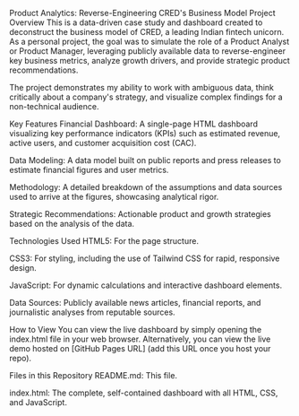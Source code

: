 Product Analytics: Reverse-Engineering CRED's Business Model
Project Overview
This is a data-driven case study and dashboard created to deconstruct the business model of CRED, a leading Indian fintech unicorn. As a personal project, the goal was to simulate the role of a Product Analyst or Product Manager, leveraging publicly available data to reverse-engineer key business metrics, analyze growth drivers, and provide strategic product recommendations.

The project demonstrates my ability to work with ambiguous data, think critically about a company's strategy, and visualize complex findings for a non-technical audience.

Key Features
Financial Dashboard: A single-page HTML dashboard visualizing key performance indicators (KPIs) such as estimated revenue, active users, and customer acquisition cost (CAC).

Data Modeling: A data model built on public reports and press releases to estimate financial figures and user metrics.

Methodology: A detailed breakdown of the assumptions and data sources used to arrive at the figures, showcasing analytical rigor.

Strategic Recommendations: Actionable product and growth strategies based on the analysis of the data.

Technologies Used
HTML5: For the page structure.

CSS3: For styling, including the use of Tailwind CSS for rapid, responsive design.

JavaScript: For dynamic calculations and interactive dashboard elements.

Data Sources: Publicly available news articles, financial reports, and journalistic analyses from reputable sources.

How to View
You can view the live dashboard by simply opening the index.html file in your web browser. Alternatively, you can view the live demo hosted on [GitHub Pages URL] (add this URL once you host your repo).

Files in this Repository
README.md: This file.

index.html: The complete, self-contained dashboard with all HTML, CSS, and JavaScript.
